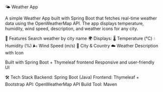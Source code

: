🌤️ Weather App

A simple Weather App built with Spring Boot that fetches real-time weather data using the OpenWeatherMap API.
The app displays temperature, humidity, wind speed, description, and weather icons for any city.

🚀 Features
Search weather by city name 🌍
Displays:
🌡️ Temperature (°C)
💧 Humidity (%)
🌬️ Wind Speed (m/s)
📌 City & Country
☁️ Weather Description with Icon

Built with Spring Boot + Thymeleaf frontend
Responsive and user-friendly UI

🛠️ Tech Stack
Backend: Spring Boot (Java)
Frontend: Thymeleaf + Bootstrap
API: OpenWeatherMap API
Build Tool: Maven
